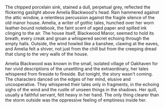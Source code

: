 The chipped porcelain sink, stained a dull, perpetual grey, reflected the flickering gaslight above Amelia Blackwood's head.  Rain hammered against the attic window, a relentless percussion against the fragile silence of the old manor house.  Amelia, a writer of gothic tales, hunched over her worn leather-bound notebook, the faint scent of aged paper and spilled ink clinging to the air.  The house itself, Blackwood Manor, seemed to hold its breath, every creak and groan a whispered secret echoing through the empty halls. Outside, the wind howled like a banshee, clawing at the eaves, and Amelia felt a shiver, not just from the chill but from the creeping dread that clung to the very walls of the house.  

Amelia Blackwood was known in the small, isolated village of Oakhaven for her vivid descriptions of the unsettling and the extraordinary, her tales whispered from fireside to fireside. But tonight, the story wasn't coming.  The characters danced on the edges of her mind, elusive and uncooperative. They whispered their tales only in fragments, in the echoing sighs of the wind and the rustle of unseen things in the shadows.  Her quill, usually a faithful servant, felt heavy in her hand.  The only thing clearer than the storm outside was the oppressive feeling of emptiness inside her.

